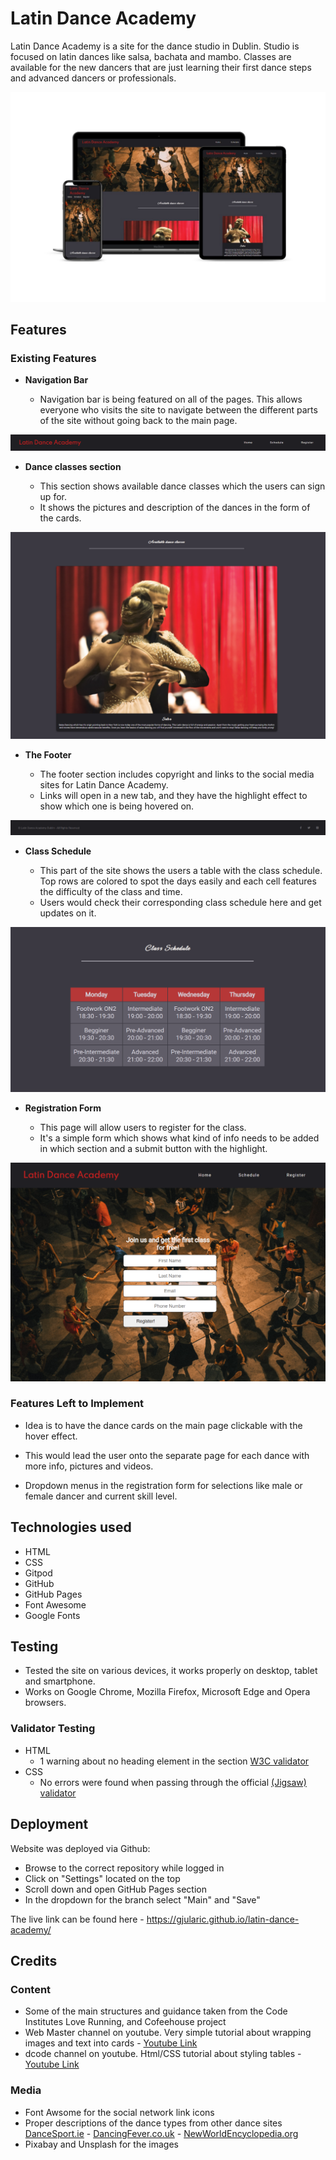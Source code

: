 # Latin Dance Academy

Latin Dance Academy is a site for the dance studio in Dublin. Studio is focused on latin dances like salsa, bachata and mambo. Classes are available for the new dancers that are just learning their first dance steps and advanced dancers or professionals.

![Responsive Mockup](assets/images/mockup.jpg)

## Features 

### Existing Features

- __Navigation Bar__

  - Navigation bar is being featured on all of the pages. This allows everyone who visits the site to navigate between the different parts of the site without going back to the main page.

![Nav Bar](assets/images/navbar.png)

- __Dance classes section__

  - This section shows available dance classes which the users can sign up for.
  - It shows the pictures and description of the dances in the form of the cards.

![Dance classes](assets/images/danceclasses.png)

- __The Footer__ 

  - The footer section includes copyright and links to the social media sites for Latin Dance Academy. 
  - Links will open in a new tab, and they have the highlight effect to show which one is being hovered on.

![Footer](assets/images/footer.png)

- __Class Schedule__

  - This part of the site shows the users a table with the class schedule. Top rows are colored to spot the days easily and each cell features the difficulty of the class and time.
  - Users would check their corresponding class schedule here and get updates on it.

![Class Schedule](assets/images/classschedule.png)

- __Registration Form__

  - This page will allow users to register for the class.
  - It's a simple form which shows what kind of info needs to be added in which section and a submit button with the highlight.

![Registration](assets/images/register.png)

### Features Left to Implement

- Idea is to have the dance cards on the main page clickable with the hover effect.
- This would lead the user onto the separate page for each dance with more info, pictures and videos.

- Dropdown menus in the registration form for selections like male or female dancer and current skill level.

## Technologies used

- HTML
- CSS
- Gitpod
- GitHub
- GitHub Pages
- Font Awesome
- Google Fonts

## Testing 

- Tested the site on various devices, it works properly on desktop, tablet and smartphone.
- Works on Google Chrome, Mozilla Firefox, Microsoft Edge and Opera browsers.

### Validator Testing 

- HTML
  - 1 warning about no heading element in the section [W3C validator](https://validator.w3.org/nu/?showsource=yes&doc=https%3A%2F%2Fgjularic.github.io%2Flatin-dance-academy%2F)
- CSS
  - No errors were found when passing through the official [(Jigsaw) validator](https://jigsaw.w3.org/css-validator/validator?uri=https%3A%2F%2Fgjularic.github.io%2Flatin-dance-academy%2F&profile=css3svg&usermedium=all&warning=1&vextwarning=&lang=en)


## Deployment

Website was deployed via Github:

- Browse to the correct repository while logged in
- Click on "Settings" located on the top
- Scroll down and open GitHub Pages section
- In the dropdown for the branch select "Main" and "Save"


The live link can be found here - https://gjularic.github.io/latin-dance-academy/


## Credits 


### Content 

- Some of the main structures and guidance taken from the Code Institutes Love Running, and Cofeehouse project
- Web Master channel on youtube. Very simple tutorial about wrapping images and text into cards - [Youtube Link](https://www.youtube.com/watch?v=W3-KtP0MUp8)
- dcode channel on youtube. Html/CSS tutorial about styling tables - [Youtube Link](https://youtu.be/biI9OFH6Nmg)

### Media

- Font Awsome for the social network link icons
- Proper descriptions of the dance types from other dance sites [DanceSport.ie](https://dancesport.ie/salsa-dancing/) - [DancingFever.co.uk](https://www.dancingfever.co.uk/what-is-bachata/) - [NewWorldEncyclopedia.org](https://www.newworldencyclopedia.org/)
- Pixabay and Unsplash for the images
